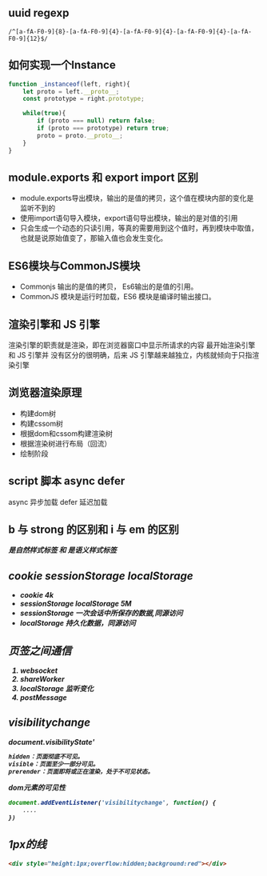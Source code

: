 ## uuid regexp

```regexp
/^[a-fA-F0-9]{8}-[a-fA-F0-9]{4}-[a-fA-F0-9]{4}-[a-fA-F0-9]{4}-[a-fA-F0-9]{12}$/
```

## 如何实现一个Instance

```js
function _instanceof(left, right){
	let proto = left.__proto__;
	const prototype = right.prototype;

	while(true){
		if (proto === null) return false;
		if (proto === prototype) return true;
		proto = proto.__proto__;
	}
}
```

## module.exports 和 export import 区别
- module.exports导出模块，输出的是值的拷贝，这个值在模块内部的变化是监听不到的
- 使用import语句导入模块，export语句导出模块，输出的是对值的引用
- 只会生成一个动态的只读引用，等真的需要用到这个值时，再到模块中取值，也就是说原始值变了，那输入值也会发生变化。

## ES6模块与CommonJS模块
- Commonjs 输出的是值的拷贝， Es6输出的是值的引用。
- CommonJS 模块是运行时加载，ES6 模块是编译时输出接口。

## 渲染引擎和 JS 引擎
渲染引擎的职责就是渲染，即在浏览器窗口中显示所请求的内容
最开始渲染引擎和 JS 引擎并 没有区分的很明确，后来 JS 引擎越来越独立，内核就倾向于只指渲染引擎

## 浏览器渲染原理
- 构建dom树
- 构建cssom树
- 根据dom和cssom构建渲染树
- 根据渲染树进行布局（回流）
- 绘制阶段

## script 脚本 async defer
async 异步加载
defer 延迟加载

## b 与 strong 的区别和 i 与 em 的区别
<b> <i> 是自然样式标签
<em> 和 <strong> 是语义样式标签

## cookie sessionStorage localStorage
- cookie 4k
- sessionStorage localStorage 5M
- sessionStorage 一次会话中所保存的数据,同源访问
- localStorage 持久化数据，同源访问

## 页签之间通信

1. websocket
2. shareWorker
3. localStorage 监听变化
4. postMessage

## visibilitychange

document.visibilityState'

```js
hidden：页面彻底不可见。
visible：页面至少一部分可见。
prerender：页面即将或正在渲染，处于不可见状态。
```
dom元素的可见性
```js
document.addEventListener('visibilitychange', function() {
    ....
})
```

## 1px的线

```html
<div style="height:1px;overflow:hidden;background:red"></div>
```

## 
